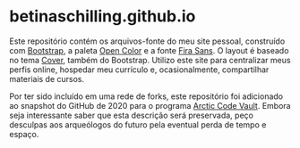 # betinaschilling.github.io

Este repositório contém os arquivos-fonte do meu site pessoal, construído com [Bootstrap](https://getbootstrap.com/), a paleta [Open Color](https://yeun.github.io/open-color/) e a fonte [Fira Sans](https://mozilla.github.io/Fira/). O layout é baseado no tema [Cover](https://getbootstrap.com/docs/5.3/examples/cover/), também do Bootstrap. Utilizo este site para centralizar meus perfis online, hospedar meu currículo e, ocasionalmente, compartilhar materiais de cursos.

Por ter sido incluído em uma rede de forks, este repositório foi adicionado ao snapshot do GitHub de 2020 para o programa [Arctic Code Vault](https://archiveprogram.github.com/arctic-vault). Embora seja interessante saber que esta descrição será preservada, peço desculpas aos arqueólogos do futuro pela eventual perda de tempo e espaço.
